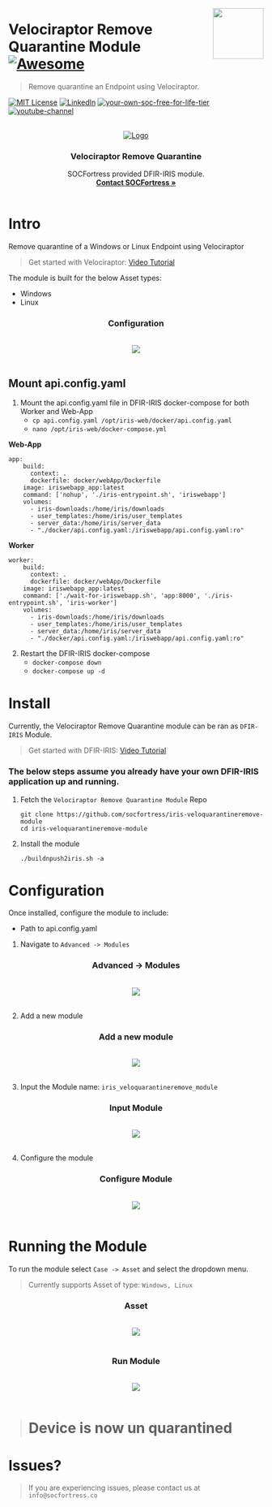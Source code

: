 [<img src="images/logo_orange.svg" align="right" width="100" height="100" />](https://www.socfortress.co/)

# Velociraptor Remove Quarantine Module [![Awesome](https://img.shields.io/badge/SOCFortress-Worlds%20First%20Free%20Cloud%20SOC-orange)](https://www.socfortress.co/trial.html)
> Remove quarantine an Endpoint using Velociraptor.


[![MIT License][license-shield]][license-url]
[![LinkedIn][linkedin-shield]][linkedin-url]
[![your-own-soc-free-for-life-tier](https://img.shields.io/badge/Walkthrough%20Demo-orange)](https://youtu.be/2EMb6zYx7_E)
[![youtube-channel](https://img.shields.io/badge/YouTube-Build%20Your%20Own%20SIEM%20Stack-red)](https://www.youtube.com/playlist?list=PLB6hQ_WpB6U0WeroZAfssgRpxW8olnkqy)

<!-- PROJECT LOGO -->
<br />
<div align="center">
  <a href="https://www.socfortress.co">
    <img src="images/unlocked.png" alt="Logo">
  </a>

  <h3 align="center">Velociraptor Remove Quarantine</h3>

  <p align="center">
    SOCFortress provided DFIR-IRIS module.
    <br />
    <a href="https://www.socfortress.co/contact_form.html"><strong>Contact SOCFortress »</strong></a>
    <br />
    <br />
  </p>
</div>





<!-- Intro -->
# Intro
Remove quarantine of a Windows or Linux Endpoint using Velociraptor </br>

> Get started with Velociraptor: [Video Tutorial](https://youtu.be/2kgC9Ushk9g)

The module is built for the below Asset types:
* Windows
* Linux

<div align="center" width="100" height="100">

  <h3 align="center">Configuration</h3>

  <p align="center">
    <br />
    <a href="https://github.com/socfortress/iris-veloquarantine-module/tree/main/images/config.PNG">
    <img src="images/config.PNG">
    </a>
    <br />
    <br />
  </p>
</div>

## Mount api.config.yaml
1. Mount the api.config.yaml file in DFIR-IRIS docker-compose for both Worker and Web-App
    * `cp api.config.yaml /opt/iris-web/docker/api.config.yaml`
    * `nano /opt/iris-web/docker-compose.yml` <br />

**Web-App**
```
app:
    build:
      context: .
      dockerfile: docker/webApp/Dockerfile
    image: iriswebapp_app:latest
    command: ['nohup', './iris-entrypoint.sh', 'iriswebapp']
    volumes:
      - iris-downloads:/home/iris/downloads
      - user_templates:/home/iris/user_templates
      - server_data:/home/iris/server_data
      - "./docker/api.config.yaml:/iriswebapp/api.config.yaml:ro"
```
**Worker**
```
worker:
    build:
      context: .
      dockerfile: docker/webApp/Dockerfile
    image: iriswebapp_app:latest
    command: ['./wait-for-iriswebapp.sh', 'app:8000', './iris-entrypoint.sh', 'iris-worker']
    volumes:
      - iris-downloads:/home/iris/downloads
      - user_templates:/home/iris/user_templates
      - server_data:/home/iris/server_data
      - "./docker/api.config.yaml:/iriswebapp/api.config.yaml:ro"
```

2. Restart the DFIR-IRIS docker-compose
    * `docker-compose down`
    * `docker-compose up -d`

<!-- Install -->
# Install
Currently, the Velociraptor Remove Quarantine module can be ran as `DFIR-IRIS` Module. </br>

> Get started with DFIR-IRIS: [Video Tutorial](https://youtu.be/XXyIv_aes4w)

### The below steps assume you already have your own DFIR-IRIS application up and running.

1. Fetch the `Velociraptor Remove Quarantine Module` Repo
    ```
    git clone https://github.com/socfortress/iris-veloquarantineremove-module
    cd iris-veloquarantineremove-module
    ```
2. Install the module
    ```
    ./buildnpush2iris.sh -a
    ```

<!-- Configuration -->
# Configuration
Once installed, configure the module to include:
* Path to api.config.yaml


1. Navigate to `Advanced -> Modules`

<div align="center" width="100" height="50">

  <h3 align="center">Advanced -> Modules</h3>

  <p align="center">
    <br />
    <a href="https://github.com/socfortress/ASK-SOCFortress/blob/main/images/module_webui.PNG">
    <img src="images/module_webui.PNG">
    </a>
    <br />
    <br />
  </p>
</div>

2. Add a new module

<div align="center" width="100" height="50">

  <h3 align="center">Add a new module</h3>

  <p align="center">
    <br />
    <a href="https://github.com/socfortress/ASK-SOCFortress/blob/main/images/add_module.PNG">
    <img src="images/add_module.PNG">
    </a>
    <br />
    <br />
  </p>
</div>

3. Input the Module name: `iris_veloquarantineremove_module`

<div align="center" width="100" height="50">

  <h3 align="center">Input Module</h3>

  <p align="center">
    <br />
    <a href="https://github.com/socfortress/iris-veloquarantineremove-module/blob/main/images/input2_module.PNG">
    <img src="images/input2_module.PNG">
    </a>
    <br />
    <br />
  </p>
</div>

4. Configure the module

<div align="center" width="100" height="50">

  <h3 align="center">Configure Module</h3>

  <p align="center">
    <br />
    <a href="https://github.com/socfortress/iris-veloquarantineremove-module/blob/main/images/config.PNG">
    <img src="images/config.PNG">
    </a>
    <br />
    <br />
  </p>
</div>

<!-- Running the module -->
# Running the Module
To run the module select `Case -> Asset` and select the dropdown menu. </br>

> Currently supports Asset of type: `Windows, Linux`


<div align="center" width="100" height="50">

  <h3 align="center">Asset</h3>

  <p align="center">
    <br />
    <a href="https://github.com/socfortress/iris-veloquarantineremove-module/blob/main/images/asset.PNG">
    <img src="images/asset.PNG">
    </a>
    <br />
    <br />
  </p>
</div>

<div align="center" width="100" height="50">

  <h3 align="center">Run Module</h3>

  <p align="center">
    <br />
    <a href="https://github.com/socfortress/iris-veloquarantineremove-module/blob/main/images/running.PNG">
    <img src="images/running.PNG">
    </a>
    <br />
    <br />
  </p>
</div>

> # Device is now un quarantined



# Issues?
> If you are experiencing issues, please contact us at `info@socfortress.co`



<!-- MARKDOWN LINKS & IMAGES -->
<!-- https://www.markdownguide.org/basic-syntax/#reference-style-links -->
[contributors-shield]: https://img.shields.io/github/contributors/socfortress/Wazuh-Rules
[contributors-url]: https://github.com/socfortress/Wazuh-Rules/graphs/contributors
[forks-shield]: https://img.shields.io/github/forks/socfortress/Wazuh-Rules
[forks-url]: https://github.com/socfortress/Wazuh-Rules/network/members
[stars-shield]: https://img.shields.io/github/stars/socfortress/Wazuh-Rules
[stars-url]: https://github.com/socfortress/Wazuh-Rules/stargazers
[issues-shield]: https://img.shields.io/github/issues/othneildrew/Best-README-Template.svg?style=for-the-badge
[issues-url]: https://github.com/othneildrew/Best-README-Template/issues
[license-shield]: https://img.shields.io/badge/Help%20Desk-Help%20Desk-blue
[license-url]: https://servicedesk.socfortress.co/help/2979687893
[linkedin-shield]: https://img.shields.io/badge/Visit%20Us-www.socfortress.co-orange
[linkedin-url]: https://www.socfortress.co/